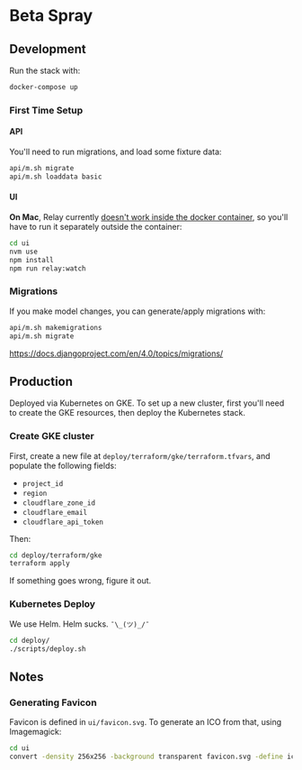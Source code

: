 # Beta Spray

## Development

Run the stack with:

```sh
docker-compose up
```

### First Time Setup

#### API

You'll need to run migrations, and load some fixture data:

```sh
api/m.sh migrate
api/m.sh loaddata basic
```

#### UI

**On Mac**, Relay currently [doesn't work inside the docker container](https://github.com/facebook/relay/issues/3799), so you'll have to run it separately outside the container:

```sh
cd ui
nvm use
npm install
npm run relay:watch
```

### Migrations

If you make model changes, you can generate/apply migrations with:

```sh
api/m.sh makemigrations
api/m.sh migrate
```

https://docs.djangoproject.com/en/4.0/topics/migrations/

## Production

Deployed via Kubernetes on GKE. To set up a new cluster, first you'll need to create the GKE resources, then deploy the Kubernetes stack.

### Create GKE cluster

First, create a new file at `deploy/terraform/gke/terraform.tfvars`, and populate the following fields:

- `project_id`
- `region`
- `cloudflare_zone_id`
- `cloudflare_email`
- `cloudflare_api_token`

Then:

```sh
cd deploy/terraform/gke
terraform apply
```

If something goes wrong, figure it out.

### Kubernetes Deploy

We use Helm. Helm sucks. `¯\_(ツ)_/¯`

```sh
cd deploy/
./scripts/deploy.sh
```

## Notes

### Generating Favicon

Favicon is defined in `ui/favicon.svg`. To generate an ICO from that, using Imagemagick:

```sh
cd ui
convert -density 256x256 -background transparent favicon.svg -define icon:auto-resize -colors 256 public/favicon.ico
```
